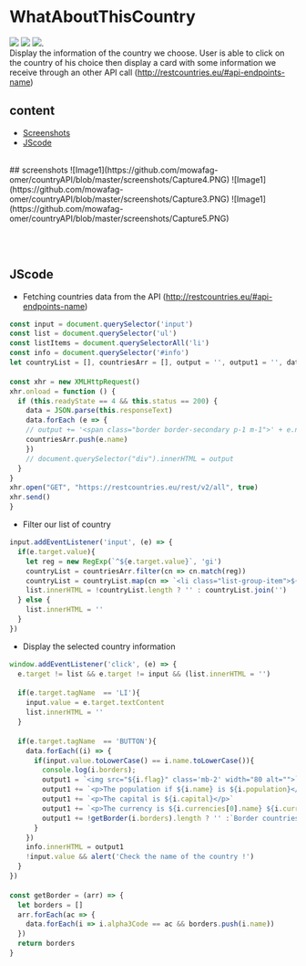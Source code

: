 # WhatAboutThisCountry
![](https://img.shields.io/badge/javaScript-gray?logo=javaScript)
![](https://img.shields.io/badge/HTML-gray?logo=HTML5)
![](https://img.shields.io/badge/Bootstrap_vue-gray?logo=Bootstrap).
<br>
Display the information of the country we choose. User is able to click on the country of his choice then display a card with some information we receive through an other API call (http://restcountries.eu/#api-endpoints-name)
<br>
## content
* [Screenshots](#screenshots)
* [JScode](#JScode)
<br>
## screenshots
![Image1](https://github.com/mowafag-omer/countryAPI/blob/master/screenshots/Capture4.PNG)
![Image1](https://github.com/mowafag-omer/countryAPI/blob/master/screenshots/Capture3.PNG)
![Image1](https://github.com/mowafag-omer/countryAPI/blob/master/screenshots/Capture5.PNG)

<br><br>
## JScode
- Fetching countries data from the API (http://restcountries.eu/#api-endpoints-name)
```js
const input = document.querySelector('input')
const list = document.querySelector('ul')
const listItems = document.querySelectorAll('li')
const info = document.querySelector('#info')
let countryList = [], countriesArr = [], output = '', output1 = '', data

const xhr = new XMLHttpRequest()
xhr.onload = function () {
  if (this.readyState == 4 && this.status == 200) {
    data = JSON.parse(this.responseText)
    data.forEach (e => {
    // output += '<span class="border border-secondary p-1 m-1">' + e.name + '</span>'
    countriesArr.push(e.name)
    })
    // document.querySelector("div").innerHTML = output
  }
}
xhr.open("GET", "https://restcountries.eu/rest/v2/all", true)
xhr.send()
}
```
- Filter our list of country
```js
input.addEventListener('input', (e) => {
  if(e.target.value){
    let reg = new RegExp(`^${e.target.value}`, 'gi')
    countryList = countriesArr.filter(cn => cn.match(reg))
    countryList = countryList.map(cn => `<li class="list-group-item">${cn}</li>`)
    list.innerHTML = !countryList.length ? '' : countryList.join('')
  } else {
    list.innerHTML = ''
  }
})
```
- Display the selected country information
```js
window.addEventListener('click', (e) => {
  e.target != list && e.target != input && (list.innerHTML = '')
  
  if(e.target.tagName  == 'LI'){
    input.value = e.target.textContent
    list.innerHTML = ''
  }

  if(e.target.tagName  == 'BUTTON'){
    data.forEach((i) => {
      if(input.value.toLowerCase() == i.name.toLowerCase()){
        console.log(i.borders);
        output1 = `<img src="${i.flag}" class='mb-2' width="80 alt="">`
        output1 += `<p>The population if ${i.name} is ${i.population}</p>`
        output1 += `<p>The capital is ${i.capital}</p>`
        output1 += `<p>The currency is ${i.currencies[0].name} ${i.currencies[0].symbol}</p>`
        output1 += !getBorder(i.borders).length ? '' :`Border countries are : ${getBorder(i.borders).join(' - ')}`
      }
    })
    info.innerHTML = output1
    !input.value && alert('Check the name of the country !')
  }
})

const getBorder = (arr) => {
  let borders = []
  arr.forEach(ac => {
    data.forEach(i => i.alpha3Code == ac && borders.push(i.name))
  })
  return borders
}
```
